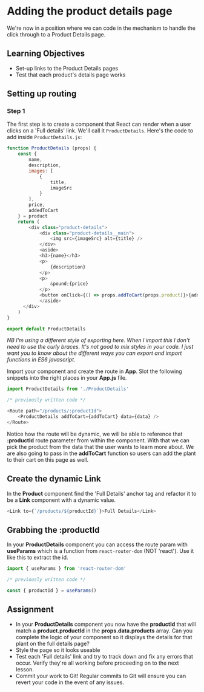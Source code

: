 # Adding the product details page

We're now in a position where we can code in the mechanism to handle the click through to a Product Details page.

## Learning Objectives

- Set-up links to the Product Details pages
- Test that each product's details page works

## Setting up routing

### Step 1

The first step is to create a component that React can render when a user clicks on a 'Full details' link. We'll call it `ProductDetails`. Here's the code to add inside `ProductDetails.js`:
```javascript
function ProductDetails (props) {
    const {
        name,
        description,
        images: [
            {
                title,
                imageSrc
            }
        ],
        price,
        addedToCart
    } = product
    return (
        <div class="product-details">
            <div class="product-details__main">
                <img src={imageSrc} alt={title} />
            </div>
            <aside>
            <h3>{name}</h3>
            <p>
                {description}
            </p>
            <p>
                &pound;{price}
            </p>
            <button onClick={() => props.addToCart(props.product)}>{addedToCart ? 'Remove from' : 'Add to'} cart</button>
            </aside>
      </div>
    )
}

export default ProductDetails
```
_NB_ _I'm using a different style of exporting here. When I import this I don't need to use the curly braces. It's not good to mix styles in your code. I just want you to know about the different ways you can export and import functions in ES6 javascript._

Import your component and create the route in __App__. Slot the following snippets into the right places in your __App.js__ file.
```js
import ProductDetails from './ProductDetails'

/* previously written code */

<Route path="/products/:productId">
    <ProductDetails addToCart={addToCart} data={data} />
</Route>
```
Notice how the route will be dynamic, we will be able to reference that __:productId__ route parameter from within the component. With that we can pick the product from the data that the user wants to learn more about. We are also going to pass in the __addToCart__ function so users can add the plant to their cart on this page as well.

## Create the dynamic Link

In the __Product__ component find the 'Full Details' anchor tag and refactor it to be a __Link__ component with a dynamic value.

```javascript
<Link to={`/products/${productId}`}>Full Details</Link>
```

## Grabbing the __:productId__

In your __ProductDetails__ component you can access the route param with __useParams__ which is a function from `react-router-dom` (NOT 'react'). Use it like this to extract the id.

```javascript
import { useParams } from 'react-router-dom'

/* previously written code */

const { productId } = useParams()
```

## Assignment

- In your __ProductDetails__ component you now have the __productId__ that will match a __product.productId__ in the __props.data.products__ array. Can you complete the logic of your component so it displays the details for that plant on the full details page? 
- Style the page so it looks useable
- Test each 'Full details' link and try to track down and fix any errors that occur. Verify they're all working before proceeding on to the next lesson.
- Commit your work to Git! Regular commits to Git will ensure you can revert your code in the event of any issues.